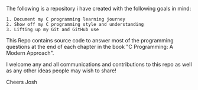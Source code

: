The following is a repository i have created with the following
goals in mind:

	1. Document my C programming learning journey
	2. Show off my C programming style and understanding
	3. Lifting up my Git and GitHub use

This Repo contains source code to answer most of the programming questions
at the end of each chapter in the book "C Programming: A Modern Approach".

I welcome any and all communications and contributions to this repo as well
as any other ideas people may wish to share!

Cheers
Josh
